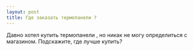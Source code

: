 ```yaml
---
layout: post 
title: Где заказать термопанели ? 
--- 
```

Давно хотел купить термопанели , но никак не могу определиться с магазином. Подскажите, где лучше купить?